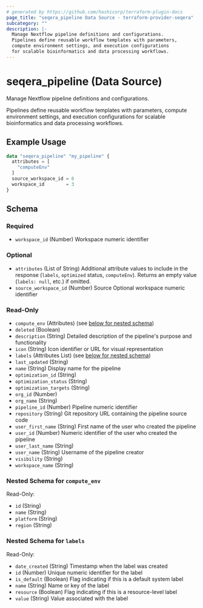```yaml
---
# generated by https://github.com/hashicorp/terraform-plugin-docs
page_title: "seqera_pipeline Data Source - terraform-provider-seqera"
subcategory: ""
description: |-
  Manage Nextflow pipeline definitions and configurations.
  Pipelines define reusable workflow templates with parameters,
  compute environment settings, and execution configurations
  for scalable bioinformatics and data processing workflows.
---
```


# seqera_pipeline (Data Source)

Manage Nextflow pipeline definitions and configurations.

Pipelines define reusable workflow templates with parameters,
compute environment settings, and execution configurations
for scalable bioinformatics and data processing workflows.

## Example Usage

```terraform
data "seqera_pipeline" "my_pipeline" {
  attributes = [
    "computeEnv"
  ]
  source_workspace_id = 6
  workspace_id        = 3
}
```

<!-- schema generated by tfplugindocs -->
## Schema

### Required

- `workspace_id` (Number) Workspace numeric identifier

### Optional

- `attributes` (List of String) Additional attribute values to include in the response (`labels`, `optimized` status, `computeEnv`). Returns an empty value (`labels: null`, etc.) if omitted.
- `source_workspace_id` (Number) Source Optional workspace numeric identifier

### Read-Only

- `compute_env` (Attributes) (see [below for nested schema](#nestedatt--compute_env))
- `deleted` (Boolean)
- `description` (String) Detailed description of the pipeline's purpose and functionality
- `icon` (String) Icon identifier or URL for visual representation
- `labels` (Attributes List) (see [below for nested schema](#nestedatt--labels))
- `last_updated` (String)
- `name` (String) Display name for the pipeline
- `optimization_id` (String)
- `optimization_status` (String)
- `optimization_targets` (String)
- `org_id` (Number)
- `org_name` (String)
- `pipeline_id` (Number) Pipeline numeric identifier
- `repository` (String) Git repository URL containing the pipeline source code
- `user_first_name` (String) First name of the user who created the pipeline
- `user_id` (Number) Numeric identifier of the user who created the pipeline
- `user_last_name` (String)
- `user_name` (String) Username of the pipeline creator
- `visibility` (String)
- `workspace_name` (String)

<a id="nestedatt--compute_env"></a>
### Nested Schema for `compute_env`

Read-Only:

- `id` (String)
- `name` (String)
- `platform` (String)
- `region` (String)


<a id="nestedatt--labels"></a>
### Nested Schema for `labels`

Read-Only:

- `date_created` (String) Timestamp when the label was created
- `id` (Number) Unique numeric identifier for the label
- `is_default` (Boolean) Flag indicating if this is a default system label
- `name` (String) Name or key of the label
- `resource` (Boolean) Flag indicating if this is a resource-level label
- `value` (String) Value associated with the label
